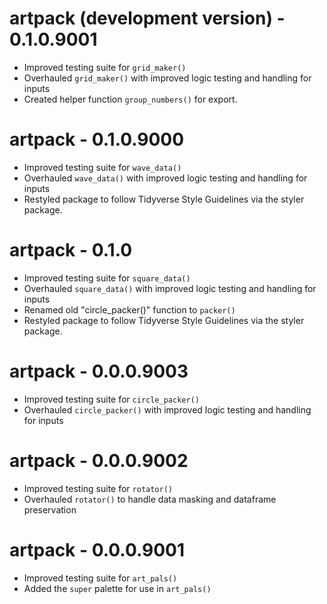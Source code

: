 # artpack (development version) - 0.1.0.9001

* Improved testing suite for `grid_maker()`
* Overhauled `grid_maker()` with improved logic testing and handling for inputs
* Created helper function `group_numbers()` for export.


# artpack  - 0.1.0.9000

* Improved testing suite for `wave_data()`
* Overhauled `wave_data()` with improved logic testing and handling for inputs
* Restyled package to follow Tidyverse Style Guidelines via the styler package.

# artpack - 0.1.0

* Improved testing suite for `square_data()`
* Overhauled `square_data()` with improved logic testing and handling for inputs
* Renamed old "circle_packer()" function to `packer()`
* Restyled package to follow Tidyverse Style Guidelines via the styler package.

# artpack - 0.0.0.9003

* Improved testing suite for `circle_packer()`
* Overhauled `circle_packer()` with improved logic testing and handling for inputs

# artpack  - 0.0.0.9002

* Improved testing suite for `rotator()`
* Overhauled `rotator()` to handle data masking and dataframe preservation

# artpack - 0.0.0.9001

* Improved testing suite for `art_pals()`
* Added the `super` palette for use in `art_pals()`
